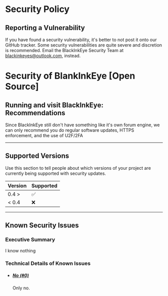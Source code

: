 # Security Policy

## Reporting a Vulnerability

If you have found a security vulnerability, it's better to not post it onto our GitHub tracker. Some security vulnerabilities are quite severe and discretion is recommended. Email the BlackInkEye Security Team at blackinkeyes@outlook.com, instead.

# Security of BlankInkEye [Open Source]

## Running and visit BlackInkEye: Recommendations

Since BlackInkEye still don't have something like it's own forum engine, we can only recommend you do regular software updates, HTTPS enforcement, and the use of U2F/2FA

---

## Supported Versions

Use this section to tell people about which versions of your project are
currently being supported with security updates.

| Version | Supported          |
| ------- | ------------------ |
| 0.4 >   | :white_check_mark: |
| < 0.4   | :x:                |

---

## Known Security Issues

### Executive Summary
I know nothing

### Technical Details of Known Issues
- ##### [No (#0)](https://github.com/lolzzz992/BlackInkEye/issues/0)
  Only no.
